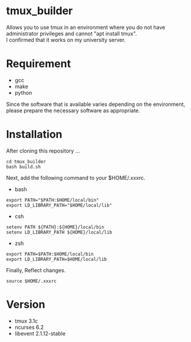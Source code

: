 # tmux_builder
Allows you to use tmux in an environment where you do not have administrator privileges and cannot "apt install tmux".  
I confirmed that it works on my university server.  
# Requirement
- gcc
- make
- python  
  
Since the software that is available varies depending on the environment, please prepare the necessary software as appropriate.  
# Installation
After cloning this repository ...  
```
cd tmux_builder
bash build.sh
```
Next, add the following command to your $HOME/.xxxrc.  
- bash
```
export PATH="$PATH:$HOME/local/bin"
export LD_LIBRARY_PATH="$HOME/local/lib"
```
- csh
```
setenv PATH ${PATH}:${HOME}/local/bin
setenv LD_LIBRARY_PATH ${HOME}/local/lib
```
- zsh  
```
export PATH=$PATH:$HOME/local/bin
export LD_LIBRARY_PATH=$HOME/local/lib
```
Finally, Reflect changes.
```
source $HOME/.xxxrc
```
# Version
- tmux 3.1c
- ncurses 6.2
- libevent 2.1.12-stable
